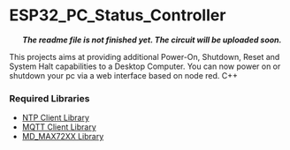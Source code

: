 <h1>ESP32_PC_Status_Controller</h1>
<b><ul><i>The readme file is not finished yet. The circuit will be uploaded soon.</i></ul></b>

This projects aims at providing additional Power-On, Shutdown, Reset and System Halt capabilities to a Desktop Computer. You can now power on or shutdown your pc via a web interface based on node red.   C++
<h3>Required Libraries</h3>
<ul>
  <li><a href="https://github.com/arduino-libraries/NTPClient">NTP Client Library</a>
  <li><a href="https://github.com/knolleary/pubsubclient">MQTT Client Library</a>
  <li><a href="https://github.com/MajicDesigns/MD_MAX72XX">MD_MAX72XX Library</a>
  
</ul>
